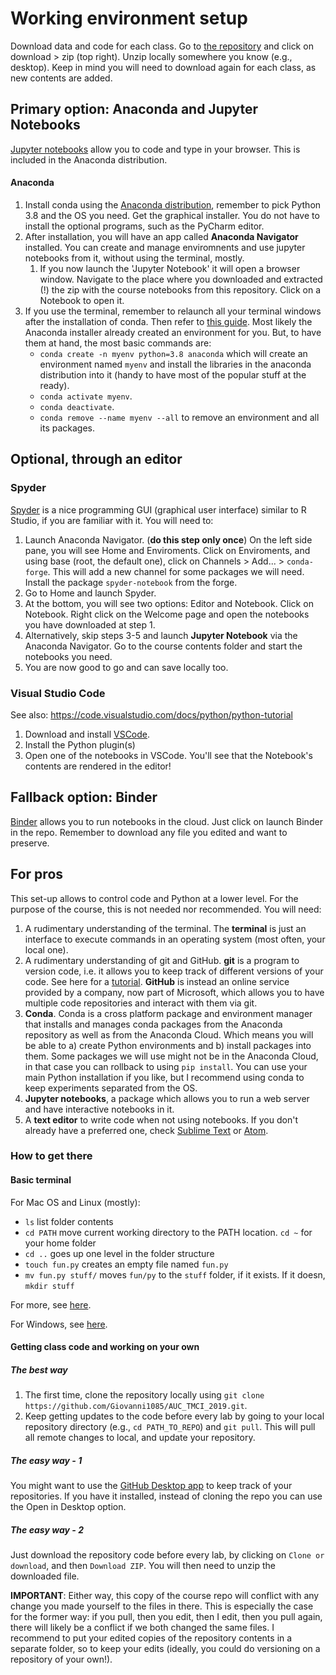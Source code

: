 # Working environment setup

Download data and code for each class. Go to [the repository](https://github.com/uvacreate/2021-coding-the-humanities) and click on download > zip (top right). Unzip locally somewhere you know (e.g., desktop). Keep in mind you will need to download again for each class, as new contents are added.

## Primary option: Anaconda and Jupyter Notebooks

[Jupyter notebooks](https://jupyter.org/) allow you to code and type in your browser. This is included in the Anaconda distribution. 

#### Anaconda

1. Install conda using the [Anaconda distribution](https://www.anaconda.com/distribution/), remember to pick Python 3.8 and the OS you need. Get the graphical installer. You do not have to install the optional programs, such as the PyCharm editor. 
2. After installation, you will have an app called **Anaconda Navigator** installed. You can create and manage enviromnents and use jupyter notebooks from it, without using the terminal, mostly.
   1. If you now launch the 'Jupyter Notebook' it will open a browser window. Navigate to the place where you downloaded and extracted (!) the zip with the course notebooks from this repository. Click on a Notebook to open it.
3. If you use the terminal, remember to relaunch all your terminal windows after the installation of conda. Then refer to [this guide](https://docs.conda.io/projects/conda/en/latest/user-guide/tasks/manage-environments.html). Most likely the Anaconda installer already created an environment for you. But, to have them at hand, the most basic commands are:
    - `conda create -n myenv python=3.8 anaconda` which will create an environment named `myenv` and install the libraries in the anaconda distribution into it (handy to have most of the popular stuff at the ready).
    - `conda activate myenv`.
    - `conda deactivate`.
    - `conda remove --name myenv --all` to remove an environment and all its packages.


## Optional, through an editor

### Spyder

[Spyder](https://www.spyder-ide.org/) is a nice programming GUI (graphical user interface) similar to R Studio, if you are familiar with it. You will need to:


1. Launch Anaconda Navigator. (**do this step only once**) On the left side pane, you will see Home and Enviroments. Click on Enviroments, and using base (root, the default one), click on Channels > Add... > `conda-forge`. This will add a new channel for some packages we will need. Install the package `spyder-notebook` from the forge.
2. Go to Home and launch Spyder.
3. At the bottom, you will see two options: Editor and Notebook. Click on Notebook. Right click on the Welcome page and open the notebooks you have downloaded at step 1.
4. Alternatively, skip steps 3-5 and launch **Jupyter Notebook** via the Anaconda Navigator. Go to the course contents folder and start the notebooks you need.
5. You are now good to go and can save locally too.

### Visual Studio Code
See also: https://code.visualstudio.com/docs/python/python-tutorial

1. Download and install [VSCode](https://code.visualstudio.com/).
2. Install the Python plugin(s)
3. Open one of the notebooks in VSCode. You'll see that the Notebook's contents are rendered in the editor!

## Fallback option: Binder

[Binder](https://mybinder.org/) allows you to run notebooks in the cloud. Just click on launch Binder in the repo. Remember to download any file you edited and want to preserve.

## For pros

This set-up allows to control code and Python at a lower level. For the purpose of the course, this is not needed nor recommended. You will need:

1. A rudimentary understanding of the terminal. The **terminal** is just an interface to execute commands in an operating system (most often, your local one).
2. A rudimentary understanding of git and GitHub. **git** is a program to version code, i.e. it allows you to keep track of different versions of your code. See here for a [tutorial](https://git-scm.com/docs/gittutorial). **GitHub** is instead an online service provided by a company, now part of Microsoft, which allows you to have multiple code repositories and interact with them via git. 
3. **Conda**. Conda is a cross platform package and environment manager that installs and manages conda packages from the Anaconda repository as well as from the Anaconda Cloud. Which means you will be able to a) create Python environments and b) install packages into them. Some packages we will use might not be in the Anaconda Cloud, in that case you can rollback to using `pip install`. You can use your main Python installation if you like, but I recommend using conda to keep experiments separated from the OS.
4. **Jupyter notebooks**, a package which allows you to run a web server and have interactive notebooks in it.
5. A **text editor** to write code when not using notebooks. If you don't already have a preferred one, check [Sublime Text](https://www.sublimetext.com/) or [Atom](https://atom.io/).

### How to get there

#### Basic terminal

For Mac OS and Linux (mostly):

* `ls` list folder contents
* `cd PATH` move current working directory to the PATH location. `cd ~` for your home folder
* `cd ..` goes up one level in the folder structure
* `touch fun.py` creates an empty file named `fun.py`
* `mv fun.py stuff/` moves `fun/py` to the `stuff` folder, if it exists. If it doesn, `mkdir stuff`

For more, see [here](https://www.makeuseof.com/tag/mac-terminal-commands-cheat-sheet/).

For Windows, see [here](https://www.thomas-krenn.com/en/wiki/Cmd_commands_under_Windows).

#### Getting class code and working on your own

##### The best way

1. The first time, clone the repository locally using `git clone https://github.com/Giovanni1085/AUC_TMCI_2019.git`.
2. Keep getting updates to the code before every lab by going to your local repository directory (e.g., `cd PATH_TO_REPO`) and `git pull`. This will pull all remote changes to local, and update your repository.

##### The easy way - 1 

You might want to use the [GitHub Desktop app](https://desktop.github.com) to keep track of your repositories. If you have it installed, instead of cloning the repo you can use the Open in Desktop option.

##### The easy way - 2

Just download the repository code before every lab, by clicking on `Clone or download`, and then `Download ZIP`. You will then need to unzip the downloaded file.

**IMPORTANT**: Either way, this copy of the course repo will conflict with any change you made yourself to the files in there. This is especially the case for the former way: if you pull, then you edit, then I edit, then you pull again, there will likely be a conflict if we both changed the same files. I recommend to put your edited copies of the repository contents in a separate folder, so to keep your edits (ideally, you could do versioning on a repository of your own!).




